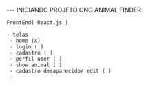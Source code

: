 --- INICIANDO PROJETO ONG ANIMAL FINDER

    FrontEnd( React.js )

    - telas
     - home (x)
     - login ( )
     - cadastro ( )
     - perfil user ( )
     - show animal ( )
     - cadastro desaparecido/ edit ( )
     - 
